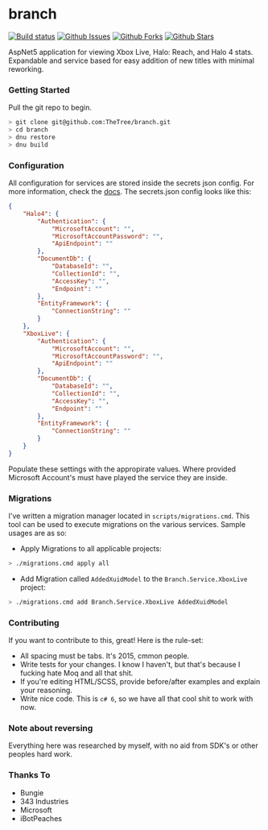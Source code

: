 branch
===
[![Build status](https://ci.appveyor.com/api/projects/status/o75iun1oc2oooi8p/branch/vnext?svg=true)](https://ci.appveyor.com/project/0xdeafcafe/branch/branch/vnext) [![Github Issues](https://img.shields.io/github/issues/TheTree/branch.svg)](https://github.com/TheTree/branch/issues) [![Github Forks](https://img.shields.io/github/forks/TheTree/branch.svg)](https://github.com/TheTree/branch/network) [![Github Stars](https://img.shields.io/github/stars/TheTree/branch.svg)](https://github.com/TheTree/branch/stargazers)


AspNet5 application for viewing Xbox Live, Halo: Reach, and Halo 4 stats. Expandable and service based for easy addition of new titles with minimal reworking.


### Getting Started

Pull the git repo to begin.
``` bash
> git clone git@github.com:TheTree/branch.git
> cd branch
> dnu restore
> dnu build
```


### Configuration

All configuration for services are stored inside the secrets json config. For more information, check the [docs](https://github.com/aspnet/UserSecrets). The secrets.json config looks like this:
``` json
{
	"Halo4": {
		"Authentication": {
			"MicrosoftAccount": "",
			"MicrosoftAccountPassword": "",
			"ApiEndpoint": ""
		},
		"DocumentDb": {
			"DatabaseId": "",
			"CollectionId": "",
			"AccessKey": "",
			"Endpoint": ""
		},
		"EntityFramework": {
			"ConnectionString": ""
		}
	},
	"XboxLive": {
		"Authentication": {
			"MicrosoftAccount": "",
			"MicrosoftAccountPassword": "",
			"ApiEndpoint": ""
		},
		"DocumentDb": {
			"DatabaseId": "",
			"CollectionId": "",
			"AccessKey": "",
			"Endpoint": ""
		},
		"EntityFramework": {
			"ConnectionString": ""
		}
	}
}
```

Populate these settings with the appropirate values. Where provided Microsoft Account's must have played the service they are inside.


### Migrations

I've written a migration manager located in `scripts/migrations.cmd`. This tool can be used to execute migrations on the various services. Sample usages are as so:

- Apply Migrations to all applicable projects:
``` bash
> ./migrations.cmd apply all
```

- Add Migration called `AddedXuidModel` to the `Branch.Service.XboxLive` project:
``` bash
> ./migrations.cmd add Branch.Service.XboxLive AddedXuidModel
```


### Contributing

If you want to contribute to this, great! Here is the rule-set:
- All spacing must be tabs. It's 2015, cmmon people.
- Write tests for your changes. I know I haven't, but that's because I fucking hate Moq and all that shit.
- If you're editing HTML/SCSS, provide before/after examples and explain your reasoning.
- Write nice code. This is `c# 6`, so we have all that cool shit to work with now.


### Note about reversing

Everything here was researched by myself, with no aid from SDK's or other peoples hard work.


### Thanks To

- Bungie
- 343 Industries
- Microsoft
- iBotPeaches
